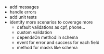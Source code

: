 - add messages
- handle errors
- add unit tests
- identify more scenarios to coverage more
    - default validations as cpf, phone...
    - custom validation
    - dependsOn method in schema
    - event for error and success for each field
    - method for masks like schema 